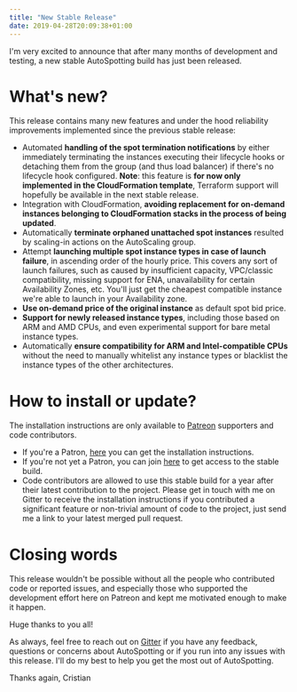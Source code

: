 ```yaml
---
title: "New Stable Release"
date: 2019-04-28T20:09:38+01:00
---
```


I'm very excited to announce that after many months of development and testing,
a new stable AutoSpotting build has just been released.

# What's new? #

This release contains many new features and under the hood reliability
improvements implemented since the previous stable release:

- Automated **handling of the spot termination notifications** by either
  immediately terminating the instances executing their lifecycle hooks or
  detaching them from the group (and thus load balancer) if there's no lifecycle
  hook configured. **Note**: this feature is **for now only implemented in the
  CloudFormation template**, Terraform support will hopefully be available in the
  next stable release.
- Integration with CloudFormation, **avoiding replacement for on-demand
  instances belonging to CloudFormation stacks in the process of being
  updated**.
- Automatically **terminate orphaned unattached spot instances** resulted by
  scaling-in actions on the AutoScaling group.
- Attempt **launching multiple spot instance types in case of launch failure**,
  in ascending order of the hourly price. This covers any sort of launch
  failures, such as caused by insufficient capacity, VPC/classic compatibility,
  missing support for ENA, unavailability for certain Availability Zones, etc.
  You'll just get the cheapest compatible instance we're able to launch in your
  Availability zone.
- **Use on-demand price of the original instance** as default spot bid price.
- **Support for newly released instance types**, including those based on ARM
  and AMD CPUs, and even experimental support for bare metal instance types.
- Automatically **ensure compatibility for ARM and Intel-compatible CPUs**
  without the need to manually whitelist any instance types or blacklist the
  instance types of the other architectures.

# How to install or update? #

The installation instructions are only available to
[Patreon](https://www.patreon.com/cristim) supporters and code contributors.

- If you're a Patron, [here](https://www.patreon.com/posts/26040159)
  you can get the installation instructions.
- If you're not yet a Patron, you can join
  [here](https://www.patreon.com/join/cristim) to get access to the stable
  build.
- Code contributors are allowed to use this stable build for a year after their
  latest contribution to the project. Please get in touch with me on Gitter to
  receive the installation instructions if you contributed a significant feature
  or non-trivial amount of code to the project, just send me a link to your
  latest merged pull request.

# Closing words #

 This release wouldn't be possible without all the people who contributed code
 or reported issues, and especially those who supported the development effort
 here on Patreon and kept me motivated enough to make it happen.

Huge thanks to you all!

As always, feel free to reach out on [Gitter](https://gitter.im/cristim) if you
have any feedback, questions or concerns about AutoSpotting or if you run into
any issues with this release. I'll do my best to help you get the most out of
AutoSpotting.

Thanks again,
Cristian